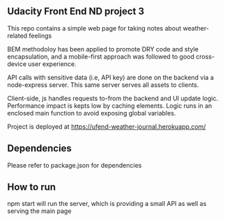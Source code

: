 ## Udacity Front End ND project 3

This repo contains a simple web page for taking notes about weather-related feelings

BEM methodoloy has been applied to promote DRY code and style encapsulation, and a mobile-first approach was followed to good cross-device user experience.

API calls with sensitive data (i.e, API key) are done on the backend via a node-express server. This same server serves all assets to clients.

Client-side, js handles requests to-from the backend and UI update logic. Performance impact is kepts low by caching elements. Logic runs in an enclosed main function to avoid exposing global variables.


Project is deployed at https://ufend-weather-journal.herokuapp.com/

## Dependencies
Please refer to package.json for dependencies


## How to run
npm start will run the server, which is providing a small API as well as serving the main page
